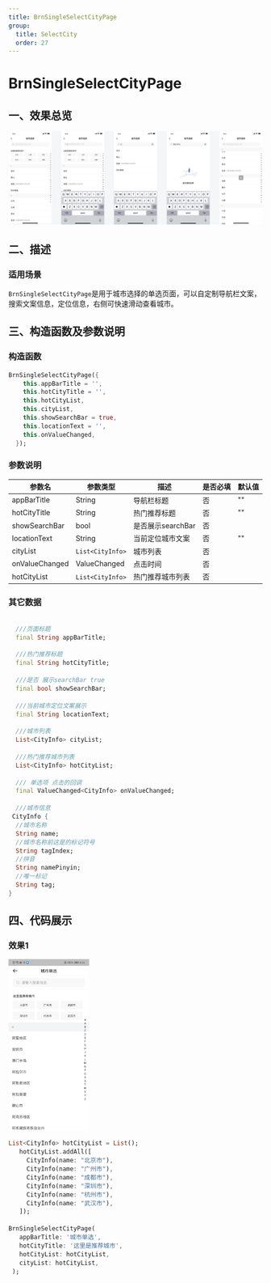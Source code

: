 ```yaml
---
title: BrnSingleSelectCityPage
group:
  title: SelectCity
  order: 27
---
```


# BrnSingleSelectCityPage

## 一、效果总览

![](./img/BrnSingleSelectCityPageIntro.png)

## 二、描述

### 适用场景

`BrnSingleSelectCityPage`是用于城市选择的单选页面，可以自定制导航栏文案，搜索文案信息，定位信息，右侧可快速滑动查看城市。

## 三、构造函数及参数说明

### 构造函数

```dart
BrnSingleSelectCityPage({
    this.appBarTitle = '',
    this.hotCityTitle = '',
    this.hotCityList,
    this.cityList,
    this.showSearchBar = true,
    this.locationText = '',
    this.onValueChanged,
  });
```



### 参数说明

| **参数名** | **参数类型** | **描述** | **是否必填** | **默认值** |
| --- | --- | --- | --- | --- |
| appBarTitle | String | 导航栏标题 | 否 | "" |
| hotCityTitle | String | 热门推荐标题 | 否 | "" |
| showSearchBar | bool | 是否展示searchBar | 否 |  |
| locationText | String | 当前定位城市文案 | 否 | "" |
| cityList | `List<CityInfo>` | 城市列表 | 否 |  |
| onValueChanged | ValueChanged | 点击时间 | 否 |  |
| hotCityList | `List<CityInfo>` | 热门推荐城市列表 | 否 |  |

### 其它数据


```dart
  
  ///页面标题  
  final String appBarTitle;  
  
  ///热门推荐标题  
  final String hotCityTitle;  
  
  ///是否 展示searchBar true  
  final bool showSearchBar;  
  
  ///当前城市定位文案展示  
  final String locationText;  
  
  ///城市列表  
  List<CityInfo> cityList;  
  
  ///热门推荐城市列表  
  List<CityInfo> hotCityList;  
  
  /// 单选项 点击的回调  
  final ValueChanged<CityInfo> onValueChanged;  
  
  ///城市信息  
 CityInfo {  
  //城市名称  
  String name;  
  //城市名称前这是的标记符号  
  String tagIndex;  
  //拼音  
  String namePinyin;  
  //唯一标记  
  String tag;  
}
```


## 四、代码展示

### 效果1

<img src="./img/BrnSingleSelectCityPageDemo1.png" style="zoom: 33%;" />

```dart
List<CityInfo> hotCityList = List();  
   hotCityList.addAll([  
     CityInfo(name: "北京市"),  
     CityInfo(name: "广州市"),  
     CityInfo(name: "成都市"),  
     CityInfo(name: "深圳市"),  
     CityInfo(name: "杭州市"),  
     CityInfo(name: "武汉市"),  
   ]);  

BrnSingleSelectCityPage(  
   appBarTitle: '城市单选',  
   hotCityTitle: '这里是推荐城市',  
   hotCityList: hotCityList,  
   cityList: hotCityList,  
 );  
   			
```